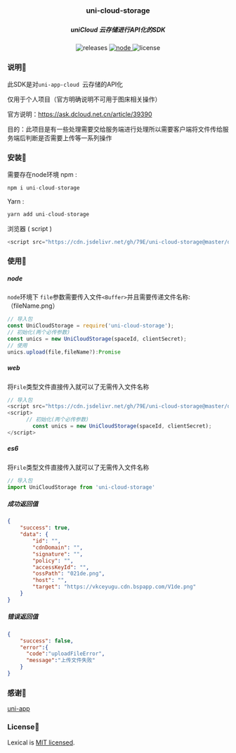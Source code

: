 <div align="center">
  <h3>uni-cloud-storage<h3>
  <h5>uniCloud 云存储进行API化的SDK</h5> 
</div> 

<div align="center">
  <img alt="releases" src="https://img.shields.io/badge/author-79E-blue.svg?style=flat-square&longCache=true">
  <a href="https://nodejs.org" target="_blank" rel="noopener noreferrer">
    <img alt="node" src="https://img.shields.io/badge/node-%3E=10.9.0-green.svg?style=flat-square&logo=Node.js&longCache=true">
  </a>
    <img alt="license" src="https://img.shields.io/badge/license-MIT-green.svg?style=flat-square&longCache=true">
</div>

### 说明📖

此SDK是对`uni-app-cloud `云存储的API化

仅用于个人项目（官方明确说明不可用于图床相关操作）

官方说明：https://ask.dcloud.net.cn/article/39390

目的：此项目是有一些处理需要交给服务端进行处理所以需要客户端将文件传给服务端后判断是否需要上传等一系列操作

### 安装🔧

需要存在node环境 npm :

```javascript
npm i uni-cloud-storage
```

Yarn :

```javascript
yarn add uni-cloud-storage
```

浏览器 ( script )

```javascript
<script src="https://cdn.jsdelivr.net/gh/79E/uni-cloud-storage@master/dist/index.js"></script>
```

### 使用👋

##### node

`node`环境下 `file`参数需要传入文件`<Buffer>`并且需要传递文件名称:（fileName.png）

```javascript
// 导入包
const UniCloudStorage = require('uni-cloud-storage');
// 初始化(两个必传参数)
const unics = new UniCloudStorage(spaceId, clientSecret);
// 使用
unics.upload(file,fileName?):Promise
```

##### web

将`File`类型文件直接传入就可以了无需传入文件名称

```javascript
// 导入包
<script src="https://cdn.jsdelivr.net/gh/79E/uni-cloud-storage@master/dist/index.js"></script>
<script>
	  // 初始化(两个必传参数)
		const unics = new UniCloudStorage(spaceId, clientSecret);
</script>
```

##### es6

将`File`类型文件直接传入就可以了无需传入文件名称

```javascript
// 导入包
import UniCloudStorage from 'uni-cloud-storage'
```

##### 成功返回值

```json
{
    "success": true,
    "data": {
        "id": "",
        "cdnDomain": "",
        "signature": "",
        "policy": "",
        "accessKeyId": "",
        "ossPath": "021de.png",
        "host": "",
        "target": "https://vkceyugu.cdn.bspapp.com/V1de.png"
    }
}
```

##### 错误返回值

```json
{
    "success": false,
    "error":{
      "code":"uploadFileError",
      "message":"上传文件失败"
    }
}
```

### 感谢🙏

[uni-app](https://dcloud.net.cn/)

### License📖

Lexical is [MIT licensed](https://github.com/79E/uni-cloud-storage/blob/master/LICENSE).
